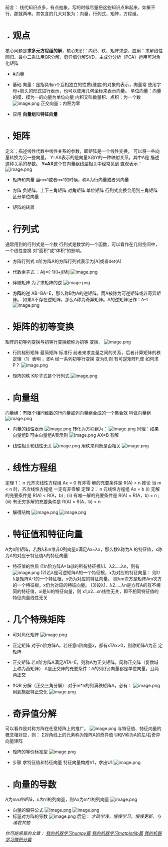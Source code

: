 前言：
线代知识点多，有点抽象，写的时候尽量把这些知识点串起来，如果不行，那就两串。其包含的几大对象为：向量，行列式，矩阵，方程组。
* # 观点
核心问题是**求多元方程组的解**，核心知识：内积、秩、矩阵求逆，应用：求解线性回归、最小二乘法用QR分解，奇异值分解SVD，主成分分析（PCA）运用可对角化矩阵
* #向量
*  基础
向量：是指具有n个互相独立的性质(维度)的对象的表示，向量常 使用字母+箭头的形式进行表示，也可以使用几何坐标来表示向量。
单位向量：向量的模、模为一的向量为单位向量
内积又叫数量积、点积：为一个数
![image.png](http://upload-images.jianshu.io/upload_images/1652713-e97490dffd96be00.png?imageMogr2/auto-orient/strip%7CimageView2/2/w/1240)
正交向量：内积为零
* 应用
**向量组**和**特征向量**

* # 矩阵
定义：描述线性代数中线性关系的参数，即矩阵是一个线性变换， 可以将一些向量转换为另一些向量。 Y=AX表示的是向量X和Y的一种映射关系，其中A是 描述这种关系的参数。
**Y=AX**这个在向量组线型相关中经常见到
直观表示：
![image.png](http://upload-images.jianshu.io/upload_images/1652713-0e402518a8476358.png?imageMogr2/auto-orient/strip%7CimageView2/2/w/1240)
* 矩阵和向量
当m=1或者n=1的时候，称A为行向量或者列向量
* 方阵  负矩阵，上下三角矩阵  对角矩阵 单位矩阵
行列式变换会用到三角矩阵
区分单位向量
* 矩阵的转置


* # 行列式
通常用到的行列式是一个数
行列式是数学的一个函数，可以看作在几何空间中，一个线性变换 对“面积”或“体积”的影响。
* 方阵行列式
n阶方阵A的方阵行列式表示为|A|或者det(A)
* 代数余子式
：Aij=(-1)(i+j)Mij
![image.png](http://upload-images.jianshu.io/upload_images/1652713-04cbbc8a849887bd.png?imageMogr2/auto-orient/strip%7CimageView2/2/w/1240)
* 伴随矩阵
为了求矩阵的逆
![image.png](http://upload-images.jianshu.io/upload_images/1652713-2fc6e377d3affe1a.png?imageMogr2/auto-orient/strip%7CimageView2/2/w/1240)
* **方阵**的逆
AB=BA=E，那么称B为A的逆矩阵，而A被称为可逆矩阵或非奇异矩阵。 如果A不存在逆矩阵，那么A称为奇异矩阵。A的逆矩阵记作：A-1 
![image.png](http://upload-images.jianshu.io/upload_images/1652713-41a0ff840568f662.png?imageMogr2/auto-orient/strip%7CimageView2/2/w/1240)


* # 矩阵的初等变换
矩阵的初等列变换与初等行变换统称为初等 变换． 
![image.png](http://upload-images.jianshu.io/upload_images/1652713-176025b8e818909f.png?imageMogr2/auto-orient/strip%7CimageView2/2/w/1240)
* 行阶梯形矩阵 最简矩阵 标准行
前者来求变量之间的关系，后者计算矩阵的秩
定理（1）表明 ，即A 经一系列初等行变换 变为B,则 有可逆矩阵P,使 如何求P？
![image.png](http://upload-images.jianshu.io/upload_images/1652713-6beb569c1f2dc080.png?imageMogr2/auto-orient/strip%7CimageView2/2/w/1240)
* 矩阵的秩
K阶子式是个行列式
![image.png](http://upload-images.jianshu.io/upload_images/1652713-0db98733c8cefdbd.png?imageMogr2/auto-orient/strip%7CimageView2/2/w/1240)


* # 向量组
向量组：有限个相同维数的行向量或列向量组合成的一个集合就 叫做向量组
![image.png](http://upload-images.jianshu.io/upload_images/1652713-2f05e45796d55490.png?imageMogr2/auto-orient/strip%7CimageView2/2/w/1240)
* 向量的线性表示
![image.png](http://upload-images.jianshu.io/upload_images/1652713-5430b9cfa8849a4c.png?imageMogr2/auto-orient/strip%7CimageView2/2/w/1240)
转化为方程组为：
![image.png](http://upload-images.jianshu.io/upload_images/1652713-6457e26c2b4de836.png?imageMogr2/auto-orient/strip%7CimageView2/2/w/1240)
同理：如果向量组B 可由向量组A表示则
![image.png](http://upload-images.jianshu.io/upload_images/1652713-2b9228a454ffcd12.png?imageMogr2/auto-orient/strip%7CimageView2/2/w/1240)
AX=B 有解
* 线性相关和线性无关
![image.png](http://upload-images.jianshu.io/upload_images/1652713-9cd6e9438592efaf.png?imageMogr2/auto-orient/strip%7CimageView2/2/w/1240)
用秩来判断是否相关
![image.png](http://upload-images.jianshu.io/upload_images/1652713-bf381226fc52bf09.png?imageMogr2/auto-orient/strip%7CimageView2/2/w/1240)




* # 线性方程组
定理 1：
 n 元齐次线性方程组 Ax = 0 有非零 解的充要条件是 R(A) < n
推论 当 m < n 时，齐次线性方程组  一定有非零解
定理 2：
 n 元线性方程组 Ax = b
(i) 无解的充要条件是 R(A) < R(A，b) ;
(ii) 有唯一解的充要条件是
R(A) = R(A，b) = n ;
(iii) 有无穷多解的充要条件是
R(A) = R(A，b) < n
* 解得结构
![image.png](http://upload-images.jianshu.io/upload_images/1652713-0cd0607e72aebca9.png?imageMogr2/auto-orient/strip%7CimageView2/2/w/1240)
![image.png](http://upload-images.jianshu.io/upload_images/1652713-e3c1cb0675192e0f.png?imageMogr2/auto-orient/strip%7CimageView2/2/w/1240)


* # 特征值和特征向量
A为n阶矩阵，若数λ和n维非0列向量x满足Ax=λx，那么数λ称为A 的特征值，x称为A的对应于特征值λ的特征向量
* 特征值的性质
(1)n阶方阵A=(aij)的所有特征根λ1、λ2.....λn，则有
![image.png](http://upload-images.jianshu.io/upload_images/1652713-f174400880bd237a.png?imageMogr2/auto-orient/strip%7CimageView2/2/w/1240)
(2)若λ是可逆矩阵A的一个特征根，x为对应的特征向量： 则1/λ是矩阵A-1的一个特征根，x仍为对应的特征向量。 则λm次方是矩阵Am次方的一个特征根，x仍为对应的特征向量。 
(3)设λ1、λ2.....λn是方阵A的互不相同的特征值，xi是λi的特征向量，则 x1,x2...xn线性无关，即不相同特征值的特征向量线性无关


* # 几个特殊矩阵
* 可对角化矩阵
![image.png](http://upload-images.jianshu.io/upload_images/1652713-04947d49a7c697b2.png?imageMogr2/auto-orient/strip%7CimageView2/2/w/1240)
* 正定矩阵
对于n阶方阵A，若任意n阶向量x，都有xTAx>0，则称矩阵A为正 定矩阵
* 正交矩阵 
若n阶方阵A满足ATA=E，则称A为正交矩阵，简称正交阵（复数域 上称为酉矩阵）
A是正交阵的充要条件：A的列(行)向量都是单位向量，且两两正交
* #QR 分解（正交三角分解）
对于m*n的列满秩矩阵A，必有：
![image.png](http://upload-images.jianshu.io/upload_images/1652713-1f35b177a6d5b7ea.png?imageMogr2/auto-orient/strip%7CimageView2/2/w/1240)
用到施密特正交化
![image.png](http://upload-images.jianshu.io/upload_images/1652713-1c0ba094b846326c.png?imageMogr2/auto-orient/strip%7CimageView2/2/w/1240)



* # 奇异值分解
可以看作是对称方阵在任意矩阵上的推广。 
![image.png](http://upload-images.jianshu.io/upload_images/1652713-180f510831e72401.png?imageMogr2/auto-orient/strip%7CimageView2/2/w/1240)
与特征值、特征向量的概念相对应，则：
 Σ对角线上的元素称为矩阵A的奇异值
 U和V称为A的左/右奇异向量矩阵
* 矩阵的等价标准型
![image.png](http://upload-images.jianshu.io/upload_images/1652713-097789aaee0bc39f.png?imageMogr2/auto-orient/strip%7CimageView2/2/w/1240)
* 步骤
求特征值和特征向量
特征向量构成V1，求出U1
![image.png](http://upload-images.jianshu.io/upload_images/1652713-02bd3466bd377abc.png?imageMogr2/auto-orient/strip%7CimageView2/2/w/1240)



* # 向量的导数
A为m*n的矩阵，x为n*1的列向量，则Ax为m*1的列向量
![image.png](http://upload-images.jianshu.io/upload_images/1652713-780e5fa752e565ae.png?imageMogr2/auto-orient/strip%7CimageView2/2/w/1240)
* 向量的偏导公式
![image.png](http://upload-images.jianshu.io/upload_images/1652713-41d12aa08c5e77c6.png?imageMogr2/auto-orient/strip%7CimageView2/2/w/1240)
![image.png](http://upload-images.jianshu.io/upload_images/1652713-791f0a9f92ed1a22.png?imageMogr2/auto-orient/strip%7CimageView2/2/w/1240)
* 标量对方阵的导数
![image.png](http://upload-images.jianshu.io/upload_images/1652713-0a2b64e922995c63.png?imageMogr2/auto-orient/strip%7CimageView2/2/w/1240)
后记：
*才疏学浅，慢慢学习，慢慢更新，与诸君共勉*

*你可能感冒的文章：
[我的机器学习numpy篇](https://www.jianshu.com/p/3a757f14a713)
[我的机器学习matplotlib篇](http://www.jianshu.com/p/f2ebf312e323)
[我的机器学习微积分篇](https://www.jianshu.com/p/cd7110333d75)*




